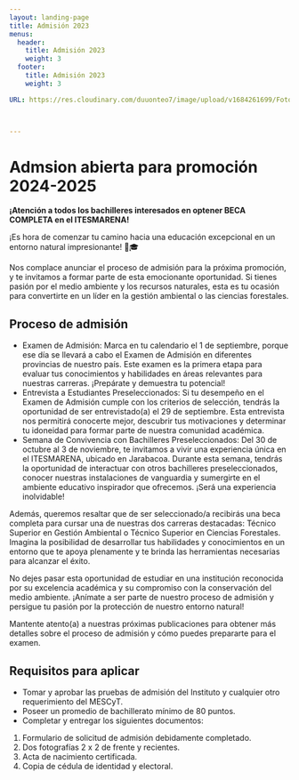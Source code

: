 ```yaml
---
layout: landing-page
title: Admisión 2023
menus:
  header:
    title: Admisión 2023
    weight: 3
  footer:
    title: Admisión 2023
    weight: 3

URL: https://res.cloudinary.com/duuonteo7/image/upload/v1684261699/Fotos%20ITESMARENA/Convivencia/6.jpg



---
```


</head>
<body>
  <h1>Admsion abierta para promoción 2024-2025</h1>
  
  <p><strong>¡Atención a todos los bachilleres interesados en optener BECA COMPLETA en el ITESMARENA!</strong></p>
  
  <p>¡Es hora de comenzar tu camino hacia una educación excepcional en un entorno natural impresionante! 🌿🎓</p>
  
  <p>Nos complace anunciar el proceso de admisión para la próxima promoción, y te invitamos a formar parte de esta emocionante oportunidad. Si tienes pasión por el medio ambiente y los recursos naturales, esta es tu ocasión para convertirte en un líder en la gestión ambiental o las ciencias forestales.</p>
  
  <h2>Proceso de admisión</h2>
  <ul>
    <li>Examen de Admisión: Marca en tu calendario el 1 de septiembre, porque ese día se llevará a cabo el Examen de Admisión en diferentes provincias de nuestro país. Este examen es la primera etapa para evaluar tus conocimientos y habilidades en áreas relevantes para nuestras carreras. ¡Prepárate y demuestra tu potencial!</li>
    <li>Entrevista a Estudiantes Preseleccionados: Si tu desempeño en el Examen de Admisión cumple con los criterios de selección, tendrás la oportunidad de ser entrevistado(a) el 29 de septiembre. Esta entrevista nos permitirá conocerte mejor, descubrir tus motivaciones y determinar tu idoneidad para formar parte de nuestra comunidad académica.</li>
    <li>Semana de Convivencia con Bachilleres Preseleccionados: Del 30 de octubre al 3 de noviembre, te invitamos a vivir una experiencia única en el ITESMARENA, ubicado en Jarabacoa. Durante esta semana, tendrás la oportunidad de interactuar con otros bachilleres preseleccionados, conocer nuestras instalaciones de vanguardia y sumergirte en el ambiente educativo inspirador que ofrecemos. ¡Será una experiencia inolvidable!</li>
  </ul>
  
  <p>Además, queremos resaltar que <span class="highlight">de ser seleccionado/a recibirás una beca completa</span> para cursar una de nuestras dos carreras destacadas: <span class="highlight">Técnico Superior en Gestión Ambiental</span> o <span class="highlight">Técnico Superior en Ciencias Forestales</span>. Imagina la posibilidad de desarrollar tus habilidades y conocimientos en un entorno que te apoya plenamente y te brinda las herramientas necesarias para alcanzar el éxito.</p>
  <p>No dejes pasar esta oportunidad de estudiar en una institución reconocida por su excelencia académica y su compromiso con la conservación del medio ambiente. ¡Anímate a ser parte de nuestro proceso de admisión y persigue tu pasión por la protección de nuestro entorno natural!</p>
  <div class="contact-info">
    <p>Mantente atento(a) a nuestras próximas publicaciones para obtener más detalles sobre el proceso de admisión y cómo puedes prepararte para el examen.</p>
</div>
  <h2>Requisitos para aplicar</h2>
  <ul>
    <li>Tomar y aprobar las pruebas de admisión del Instituto y cualquier otro requerimiento del MESCyT.</li>
    <li>Poseer un promedio de bachillerato mínimo de 80 puntos.</li>
    <li>Completar y entregar los siguientes documentos:</li>
  </ul>
  <ol>
    <li>Formulario de solicitud de admisión debidamente completado.</li>
    <li>Dos fotografías 2 x 2 de frente y recientes.</li>
    <li>Acta de nacimiento certificada.</li>
    <li>Copia de cédula de identidad y electoral.</li>
  </ol>
</body>
</html>
